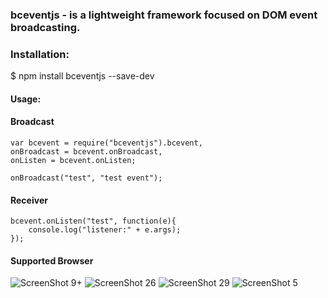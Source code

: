 ### bceventjs - is a lightweight framework focused on DOM event broadcasting.

### Installation:
$ npm install bceventjs --save-dev

#### Usage:


#### Broadcast
```
var bcevent = require("bceventjs").bcevent,
onBroadcast = bcevent.onBroadcast,
onListen = bcevent.onListen;

onBroadcast("test", "test event");
```

#### Receiver
```
bcevent.onListen("test", function(e){
    console.log("listener:" + e.args); 
});
```

#### Supported Browser
![ScreenShot](http://www.w3schools.com/images/compatible_ie2020.gif) 9+ ![ScreenShot](http://www.w3schools.com/images/compatible_firefox2020.gif) 26 ![ScreenShot](http://www.w3schools.com/images/compatible_chrome2020.gif) 29 ![ScreenShot](http://www.w3schools.com/images/compatible_safari2020.gif) 5
